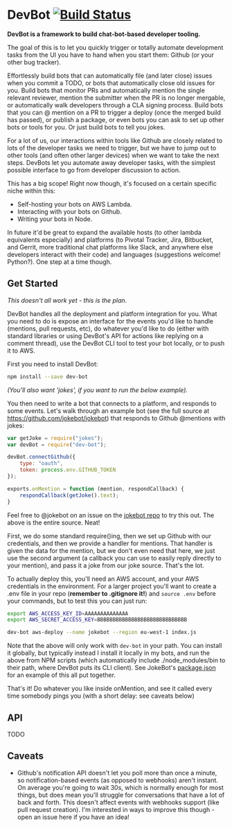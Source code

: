 # DevBot [![Build Status](https://travis-ci.org/pimterry/dev-bot.png)](https://travis-ci.org/pimterry/dev-bot)

**DevBot is a framework to build chat-bot-based developer tooling.**

The goal of this is to let you quickly trigger or totally automate development tasks from the UI you have to hand when you start them: Github (or your other bug tracker).

Effortlessly build bots that can automatically file (and later close) issues when you commit a TODO, or bots that automatically close old issues for you. Build bots that monitor PRs and automatically mention the single relevant reviewer, mention the submitter when the PR is no longer mergable, or automatically walk developers through a CLA signing process. Build bots that you can @ mention on a PR to trigger a deploy (once the merged build has passed), or publish a package, or even bots you can ask to set up other bots or tools for you. Or just build bots to tell you jokes.

For a lot of us, our interactions within tools like Github are closely related to lots of the developer tasks we need to trigger, but we have to jump out to other tools (and often other larger devices) when we want to take the next steps. DevBots let you automate away developer tasks, with the simplest possible interface to go from developer discussion to action.

This has a big scope! Right now though, it's focused on a certain specific niche within this:

* Self-hosting your bots on AWS Lambda.
* Interacting with your bots on Github.
* Writing your bots in Node.

In future it'd be great to expand the available hosts (to other lambda equivalents especially) and platforms (to Pivotal Tracker, Jira, Bitbucket, and Gerrit, more traditional chat platforms like Slack, and anywhere else developers interact with their code) and languages (suggestions welcome! Python?). One step at a time though.

## Get Started

*This doesn't all work yet - this is the plan*.

DevBot handles all the deployment and platform integration for you. What you need to do is expose an interface for the events you'd like to handle (mentions, pull requests, etc), do whatever you'd like to do (either with standard libraries or using DevBot's API for actions like replying on a comment thread), use the DevBot CLI tool to test your bot locally, or to push it to AWS.

First you need to install DevBot:

```bash
npm install --save dev-bot
```

*(You'll also want 'jokes', if you want to run the below example).*

You then need to write a bot that connects to a platform, and responds to some events. Let's walk through an example bot (see the full source at https://github.com/jokebot/jokebot) that responds to Github @mentions with jokes:

```javascript
var getJoke = require("jokes");
var devBot = require("dev-bot");

devBot.connectGithub({
    type: "oauth",
    token: process.env.GITHUB_TOKEN
});

exports.onMention = function (mention, respondCallback) {
    respondCallback(getJoke().text);
}
```

Feel free to @jokebot on an issue on the [jokebot repo](https://github.com/jokebot/jokebot) to try this out. The above is the entire source. Neat!

First, we do some standard require()ing, then we set up Github with our credentials, and then we provide a handler for mentions. That handler is given the data for the mention, but we don't even need that here, we just use the second argument (a callback you can use to easily reply directly to your mention), and pass it a joke from our joke source. That's the lot.

To actually deploy this, you'll need an AWS account, and your AWS credentials in the environment. For a larger project you'll want to create a .env file in your repo (**remember to .gitignore it!**) and `source .env` before your commands, but to test this you can just run:

```bash
export AWS_ACCESS_KEY_ID=AAAAAAAAAAAAAA
export AWS_SECRET_ACCESS_KEY=BBBBBBBBBBBBBBBBBBBBBBBBBBBBB

dev-bot aws-deploy --name jokebot --region eu-west-1 index.js
```

Note that the above will only work with `dev-bot` in your path. You can install it globally, but typically instead I install it locally in my bots, and run the above from NPM scripts (which automatically include ./node_modules/bin to their path, where DevBot puts its CLI client). See JokeBot's [package.json](https://github.com/jokebot/jokebot/blob/master/package.json) for an example of this all put together.

That's it! Do whatever you like inside onMention, and see it called every time somebody pings you (with a short delay: see caveats below)

## API

TODO

## Caveats

* Github's notification API doesn't let you poll more than once a minute, so notification-based events (as opposed to webhooks) aren't instant. On average you're going to wait 30s, which is normally enough for most things, but does mean you'll struggle for conversations that have a lot of back and forth. This doesn't affect events with webhooks support (like pull request creation). I'm interested in ways to improve this though - open an issue here if you have an idea!
